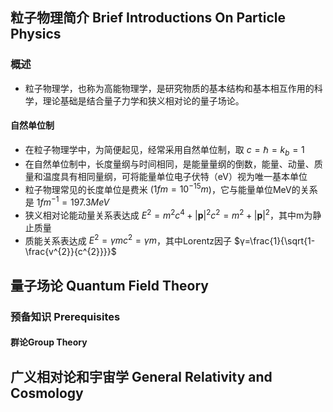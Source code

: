 ## 粒子物理简介 Brief Introductions On Particle Physics
### 概述
* 粒子物理学，也称为高能物理学，是研究物质的基本结构和基本相互作用的科学，理论基础是结合量子力学和狭义相对论的量子场论。
#### 自然单位制
* 在粒子物理学中，为简便起见，经常采用自然单位制，取  $c=\hbar=k_b=1$
* 在自然单位制中，长度量纲与时间相同，是能量量纲的倒数，能量、动量、质量和温度具有相同量纲，可将能量单位电子伏特（eV）视为唯一基本单位
* 粒子物理常见的长度单位是费米 ($1fm=10^{-15}m$)，它与能量单位MeV的关系是  $1fm^{-1}=197.3MeV$
* 狭义相对论能动量关系表达成 $E^{2}=m^{2}c^{4}+|\textbf{p}|^{2}c^{2}=m^{2}+|\textbf{p}|^{2}$，其中m为静止质量
* 质能关系表达成 $E^{2}=γmc^{2}=γm$，其中Lorentz因子 $γ=\frac{1}{\sqrt{1-\frac{v^{2}}{c^{2}}}}$

## 量子场论 Quantum Field Theory
### 预备知识 Prerequisites
#### 群论Group Theory
## 广义相对论和宇宙学 General Relativity and Cosmology
